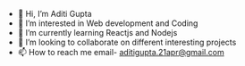 - 👋 Hi, I’m Aditi Gupta
- 👀 I’m interested in Web development and Coding 
- 🌱 I’m currently learning Reactjs and Nodejs
- 💞️ I’m looking to collaborate on different interesting projects
- 📫 How to reach me email- aditigupta.21apr@gmail.com 

<!---
Aditi-Gupta21/Aditi-Gupta21 is a ✨ special ✨ repository because its `README.md` (this file) appears on your GitHub profile.
You can click the Preview link to take a look at your changes.
--->
